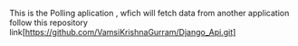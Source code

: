 This is the Polling aplication , wfich will fetch data from another application follow this repository link[https://github.com/VamsiKrishnaGurram/Django_Api.git]

